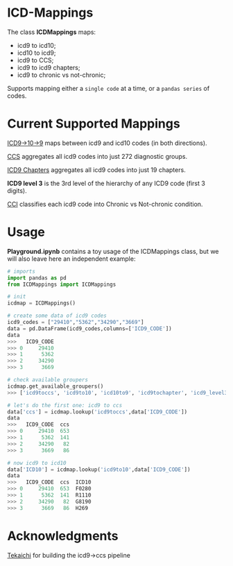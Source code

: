 # ICD-Mappings
 
The class **ICDMappings** maps:
- icd9 to icd10;
- icd10 to icd9;
- icd9 to CCS;
- icd9 to icd9 chapters;
- icd9 to chronic vs not-chronic;

Supports mapping either a `single code` at a time, or a `pandas series` of codes.

# Current Supported Mappings

[ICD9->10->9](https://www.nber.org/research/data/icd-9-cm-and-icd-10-cm-and-icd-10-pcs-crosswalk-or-general-equivalence-mappings) maps between icd9 and icd10 codes (in both directions).

[CCS](https://www.hcup-us.ahrq.gov/toolssoftware/ccs/ccs.jsp) aggregates all icd9 codes into just 272 diagnostic groups.

[ICD9 Chapters](https://icd.codes/icd9cm) aggregates all icd9 codes into just 19 chapters.

**ICD9 level 3** is the 3rd level of the hierarchy of any ICD9 code (first 3 digits).

[CCI](https://www.hcup-us.ahrq.gov/toolssoftware/chronic/chronic.jsp) classifies each icd9 code into Chronic vs Not-chronic condition.


# Usage

**Playground.ipynb** contains a toy usage of the ICDMappings class, but we will also leave here an independent example:

```python
# imports
import pandas as pd
from ICDMappings import ICDMappings

# init
icdmap = ICDMappings()

# create some data of icd9 codes
icd9_codes = ["29410","5362","34290","3669"]
data = pd.DataFrame(icd9_codes,columns=['ICD9_CODE'])
data
>>>   ICD9_CODE
>>> 0     29410
>>> 1      5362
>>> 2     34290
>>> 3      3669

# check available groupers
icdmap.get_available_groupers()
>>> ['icd9toccs', 'icd9to10', 'icd10to9', 'icd9tochapter', 'icd9_level3', 'icd9tocci']

# let's do the first one: icd9 to ccs
data['ccs'] = icdmap.lookup('icd9toccs',data['ICD9_CODE'])
data
>>>   ICD9_CODE  ccs
>>> 0     29410  653
>>> 1      5362  141
>>> 2     34290   82
>>> 3      3669   86

# now icd9 to icd10
data['ICD10'] = icdmap.lookup('icd9to10',data['ICD9_CODE'])
data
>>>   ICD9_CODE  ccs  ICD10
>>> 0     29410  653  F0280
>>> 1      5362  141  R1110
>>> 2     34290   82  G8190
>>> 3      3669   86  H269
```

# Acknowledgments

[Tekaichi](https://github.com/Tekaichi) for building the icd9->ccs pipeline
